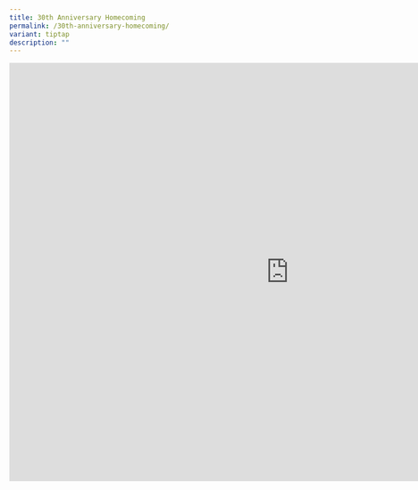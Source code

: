 ```yaml
---
title: 30th Anniversary Homecoming
permalink: /30th-anniversary-homecoming/
variant: tiptap
description: ""
---
```

<div class="iframe-wrapper">
<iframe height="750" width="1000" allowfullscreen="true" frameborder="0" src="https://docs.google.com/document/d/e/2PACX-1vSNLxpIV7xaKyh4xdVPNuOOfaFSRqq86-lM5-Yy6-BRtP7djbV8IqpHsXbt95N-O4xuhuDxy27OC8nG/pub?embedded=true"></iframe>
</div>
<p></p>
